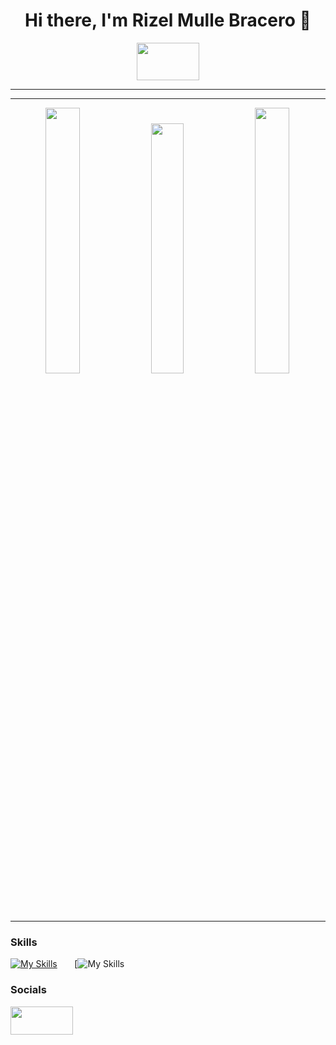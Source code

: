 
<h1 align='center'>Hi there, I'm Rizel Mulle Bracero 👋</h1>
<!-- ![visitors](https://visitor-badge.glitch.me/badge?page_id=${beefysalad}.${beefysalad}) -->
<div align='center'><img width='100px' height='60px' src="https://avatars.githubusercontent.com/u/175123581?v=4"/>
</div>

<hr>





---


<span align ='center'>
<img width="33%" src="https://github-readme-streak-stats.herokuapp.com?user=devRizel&theme=merko" />
  <img width="32%" src="https://github-readme-stats.vercel.app/api/top-langs/?username=devRizel&theme=merko&layout=compact" />
  <img width="33%" src="https://github-readme-stats.vercel.app/api?username=devRizel&theme=merko&show_icons=true&count_private=true" />
</span>

<hr>

### Skills

[![My Skills](https://skillicons.dev/icons?i=html,css)](https://skillicons.dev) &nbsp;&nbsp;&nbsp;&nbsp;&nbsp; [![My Skills](https://skillicons.dev/icons?i=js,ts)
<br/>

### Socials
<div id="badges">
  <a href="https://www.facebook.com/rizelbrace2">
    <img width='100px' height='45px' src="https://logodix.com/logo/659076.png"
  </a>
</div>
